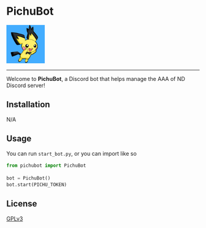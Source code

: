 # PichuBot

<img src="https://github.com/anthonyvluc/PichuBot/raw/master/assets/pichu-icon.png" width="100">

---

Welcome to **PichuBot**, a Discord bot that helps manage the AAA of ND Discord server!

## Installation

N/A

## Usage
 
You can run `start_bot.py`, or you can import like so

```python
from pichubot import PichuBot

bot = PichuBot()
bot.start(PICHU_TOKEN)
```

## License
[GPLv3](https://choosealicense.com/licenses/gpl-3.0/)